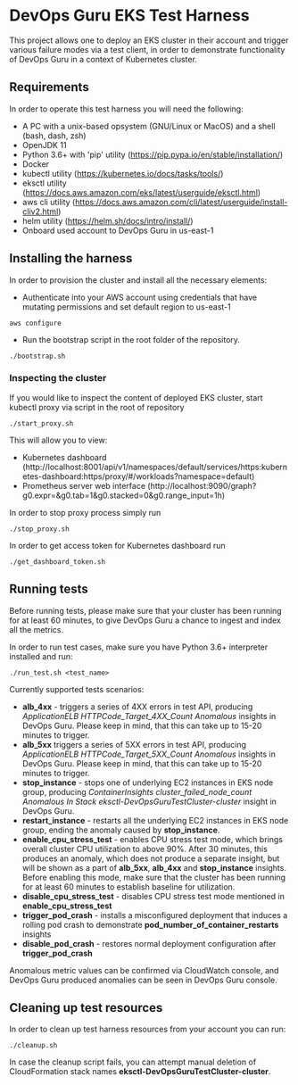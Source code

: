 # DevOps Guru EKS Test Harness

This project allows one to deploy an EKS cluster in their account and trigger various failure modes via a test client, in order to demonstrate functionality of DevOps Guru in a context of Kubernetes cluster.

## Requirements

In order to operate this test harness you will need the following:
* A PC with a unix-based opsystem (GNU/Linux or MacOS) and a shell (bash, dash, zsh)
* OpenJDK 11
* Python 3.6+ with 'pip' utility (https://pip.pypa.io/en/stable/installation/)
* Docker
* kubectl utility (https://kubernetes.io/docs/tasks/tools/)
* eksctl utility (https://docs.aws.amazon.com/eks/latest/userguide/eksctl.html)
* aws cli utility (https://docs.aws.amazon.com/cli/latest/userguide/install-cliv2.html)
* helm utility (https://helm.sh/docs/intro/install/)
* Onboard used account to DevOps Guru in us-east-1

## Installing the harness
In order to provision the cluster and install all the necessary elements:
* Authenticate into your AWS account using credentials that have mutating permissions and set default region to us-east-1
 ```
 aws configure
 ```

* Run the bootstrap script in the root folder of the repository.

```
./bootstrap.sh
```

### Inspecting the cluster
If you would like to inspect the content of deployed EKS cluster, start kubectl proxy via script in the root of repository
```
./start_proxy.sh
```
This will allow you to view:
* Kubernetes dashboard (http://localhost:8001/api/v1/namespaces/default/services/https:kubernetes-dashboard:https/proxy/#/workloads?namespace=default)
* Prometheus server web interface (http://localhost:9090/graph?g0.expr=&g0.tab=1&g0.stacked=0&g0.range_input=1h)

In order to stop proxy process simply run
```
./stop_proxy.sh
```

In order to get access token for Kubernetes dashboard run
```
./get_dashboard_token.sh
```

## Running tests

Before running tests, please make sure that your cluster has been running for at least 60 minutes, to give DevOps Guru a chance to ingest and index all the metrics.

In order to run test cases, make sure you have Python 3.6+ interpreter installed and run:
```
./run_test.sh <test_name>
```

Currently supported tests scenarios:
* __alb_4xx__ - triggers a series of 4XX errors in test API, producing _ApplicationELB HTTPCode_Target_4XX_Count Anomalous_ insights in DevOps Guru. Please keep in mind, that this can take up to 15-20 minutes to trigger.
* __alb_5xx__ triggers a series of 5XX errors in test API, producing _ApplicationELB HTTPCode_Target_5XX_Count Anomalous_ insights in DevOps Guru. Please keep in mind, that this can take up to 15-20 minutes to trigger.
* __stop_instance__ - stops one of underlying EC2 instances in EKS node group, producing _ContainerInsights cluster_failed_node_count Anomalous In Stack eksctl-DevOpsGuruTestCluster-cluster_ insight in DevOps Guru.
* __restart_instance__ - restarts all the underlying EC2 instances in EKS node group, ending the anomaly caused by __stop_instance__.
* __enable_cpu_stress_test__ - enables CPU stress test mode, which brings overall cluster CPU utilization to above 90%. After 30 minutes, this produces an anomaly, which does not produce a separate insight, but will be shown as a part of __alb_5xx__, __alb_4xx__ and __stop_instance__ insights. Before enabling this mode, make sure that the cluster has been running for at least 60 minutes to establish baseline for utilization.
* __disable_cpu_stress_test__ - disables CPU stress test mode mentioned in __enable_cpu_stress_test__
* __trigger_pod_crash__ - installs a misconfigured deployment that induces a rolling pod crash to demonstrate __pod_number_of_container_restarts__ insights
* __disable_pod_crash__ - restores normal deployment configuration after __trigger_pod_crash__

Anomalous metric values can be confirmed via CloudWatch console, and DevOps Guru produced anomalies can be seen in DevOps Guru console.

## Cleaning up test resources

In order to clean up test harness resources from your account you can run:
```
./cleanup.sh
```
In case the cleanup script fails, you can attempt manual deletion of CloudFormation stack names __eksctl-DevOpsGuruTestCluster-cluster__.